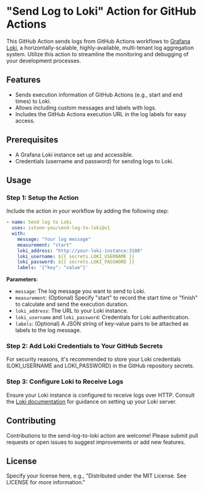 # "Send Log to Loki" Action for GitHub Actions

This GitHub Action sends logs from GitHub Actions workflows to [Grafana Loki](https://grafana.com/oss/loki/), a horizontally-scalable, highly-available, multi-tenant log aggregation system. Utilize this action to streamline the monitoring and debugging of your development processes.

## Features

- Sends execution information of GitHub Actions (e.g., start and end times) to Loki.
- Allows including custom messages and labels with logs.
- Includes the GitHub Actions execution URL in the log labels for easy access.

## Prerequisites

- A Grafana Loki instance set up and accessible.
- Credentials (username and password) for sending logs to Loki.

## Usage

### Step 1: Setup the Action

Include the action in your workflow by adding the following step:

```yaml
- name: Send log to Loki
  uses: istone-you/send-log-to-loki@v1
  with:
    message: "Your log message"
    measurement: "start"
    loki_address: "http://your-loki-instance:3100"
    loki_username: ${{ secrets.LOKI_USERNAME }}
    loki_password: ${{ secrets.LOKI_PASSWORD }}
    labels: '{"key": "value"}' 
```

**Parameters**:

- `message`: The log message you want to send to Loki.
- `measurement`: (Optional) Specify "start" to record the start time or "finish" to calculate and send the execution duration.
- `loki_address`: The URL to your Loki instance.
- `loki_username` and `loki_password`: Credentials for Loki authentication.
- `labels`: (Optional) A JSON string of key-value pairs to be attached as labels to the log message.

### Step 2: Add Loki Credentials to Your GitHub Secrets

For security reasons, it's recommended to store your Loki credentials (LOKI_USERNAME and LOKI_PASSWORD) in the GitHub repository secrets.

### Step 3: Configure Loki to Receive Logs

Ensure your Loki instance is configured to receive logs over HTTP. Consult the [Loki documentation](https://grafana.com/docs/loki/latest/setup/) for guidance on setting up your Loki server.

## Contributing

Contributions to the send-log-to-loki action are welcome! Please submit pull requests or open issues to suggest improvements or add new features.

## License

Specify your license here, e.g., "Distributed under the MIT License. See LICENSE for more information."
